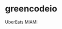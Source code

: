 # greencodeio

[UberEats](https://greencodeio.github.io/greencodeio/ubereats/index.html)
[MIAMI](https://greencodeio.github.io/greencodeio/miami/index.html)